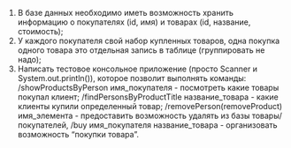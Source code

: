 1. В базе данных необходимо иметь возможность хранить информацию о покупателях (id, имя)
   и товарах (id, название, стоимость);
2. У каждого покупателя свой набор купленных товаров, одна покупка одного товара это
   отдельная запись в таблице (группировать не надо);
3. Написать тестовое консольное приложение (просто Scanner и System.out.println()), которое
   позволит выполнять команды:
   /showProductsByPerson имя_покупателя - посмотреть какие товары покупал клиент;
   /findPersonsByProductTitle название_товара - какие клиенты купили определенный товар;
   /removePerson(removeProduct) имя_элемента - предоставить возможность удалять из базы
   товары/покупателей,
   /buy имя_покупателя название_товара - организовать возможность “покупки товара”.